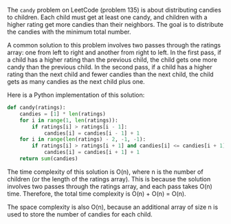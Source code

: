 The `candy` problem on LeetCode (problem 135) is about distributing candies to children. Each child must get at least one candy, and children with a higher rating get more candies than their neighbors. The goal is to distribute the candies with the minimum total number.

A common solution to this problem involves two passes through the ratings array: one from left to right and another from right to left. In the first pass, if a child has a higher rating than the previous child, the child gets one more candy than the previous child. In the second pass, if a child has a higher rating than the next child and fewer candies than the next child, the child gets as many candies as the next child plus one.

Here is a Python implementation of this solution:

```python
def candy(ratings):
    candies = [1] * len(ratings)
    for i in range(1, len(ratings)):
        if ratings[i] > ratings[i - 1]:
            candies[i] = candies[i - 1] + 1
    for i in range(len(ratings) - 2, -1, -1):
        if ratings[i] > ratings[i + 1] and candies[i] <= candies[i + 1]:
            candies[i] = candies[i + 1] + 1
    return sum(candies)
```

The time complexity of this solution is O(n), where n is the number of children (or the length of the ratings array). This is because the solution involves two passes through the ratings array, and each pass takes O(n) time. Therefore, the total time complexity is O(n) + O(n) = O(n).

The space complexity is also O(n), because an additional array of size n is used to store the number of candies for each child.